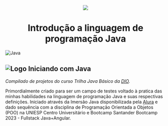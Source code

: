 <p align="center">
  <img src="https://github.com/YannMartins/Java/assets/102706324/ce89cfa2-5014-4c61-9c34-6eaf3f5be64a">
  <h1 align="center">Introdução a linguagem de programação Java</h1>
</p>

![Java](https://img.shields.io/badge/java-%23ED8B00.svg?style=for-the-badge&logo=openjdk&logoColor=white)

## ![Logo](https://github.com/abrahamcalf/programming-languages-logos/blob/master/src/java/java_24x24.png?raw=true) Iniciando com Java

*Compilado de projetos do curso Trilha Java Básico da [DIO](https://www.dio.me/).*

Primordialmente criado para ser um campo de testes voltado à pratica das minhas habilidades na linguagem de programação Java e suas respectivas definições. Iniciado através da Imersão Java disponibilizada pela [Alura](https://www.alura.com.br/) e dado sequência com a disciplina de Programação Orientada a Objetos (POO) na UNIESP Centro Universitário e Bootcamp Santander Bootcamp 2023 - Fullstack Java+Angular.
